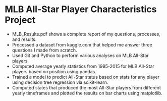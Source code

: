 # MLB All-Star Player Characteristics Project
* MLB_Results.pdf shows a complete report of my questions, processes, and results.
* Processed a dataset from kaggle.com that helped me answer three questions I made from scratch.
* Used Git and Python to perform various analyses on MLB All-Star players.
* Computed average yearly statistics from 1995-2015 for MLB All-Star players based on position using pandas.
* Trained a model to predict All-Star status based on stats for any player using decision tree regression via scikit-learn.
* Computed states that produced the most All-Star players from different yearly timeframes and plotted the results on bar charts using matplotlib.




